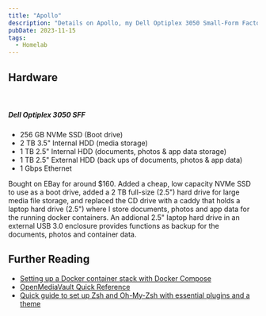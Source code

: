 ```yaml
---
title: "Apollo"
description: "Details on Apollo, my Dell Optiplex 3050 Small-Form Factor PC."
pubDate: 2023-11-15
tags:
  - Homelab
---
```


## Hardware

<br>

##### Dell Optiplex 3050 SFF

- 256 GB NVMe SSD (Boot drive)
- 2 TB 3.5" Internal HDD (media storage)
- 1 TB 2.5" Internal HDD (documents, photos & app data storage)
- 1 TB 2.5" External HDD (back ups of documents, photos & app data)
- 1 Gbps Ethernet

Bought on EBay for around $160. Added a cheap, low capacity NVMe SSD to use as a boot drive, added a 2 TB full-size (2.5") hard drive for large media file storage, and replaced the CD drive with a caddy that holds a laptop hard drive (2.5") where I store documents, photos and app data for the running docker containers. An addional 2.5" laptop hard drive in an external USB 3.0 enclosure provides functions as backup for the documents, photos and container data.

## Further Reading

- <a href="/blog/setting-up-a-container-stack-with-docker-compose">Setting up a Docker container stack with Docker Compose</a>
- <a href="/blog/openmediavault-quick-reference">OpenMediaVault Quick Reference</a>
- <a href="/blog/guide-to-zsh-ohmyzsh-plugins-and-theme">Quick guide to set up Zsh and Oh-My-Zsh with essential plugins and a theme</a>
